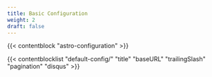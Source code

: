 ```yaml
---
title: Basic Configuration 
weight: 2
draft: false
---
```


{{< contentblock "astro-configuration" >}}


{{< contentblocklist "default-config/" "title" "baseURL" "trailingSlash" "pagination" "disqus" >}}